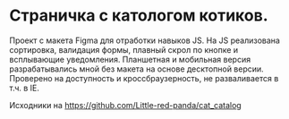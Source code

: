 # Страничка с катологом котиков.

Проект с макета Figma для отработки навыков JS. На JS реализована сортировка, валидация формы, плавный скрол по кнопке и всплывающие уведомления. Планшетная и мобильная версия разрабатывались мной без макета на основе десктопной версии. Проверено на доступность и кроссбраузерность, не разваливается в т.ч. в IE.

Исходники на https://github.com/Little-red-panda/cat_catalog
